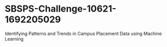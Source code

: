 # SBSPS-Challenge-10621-1692205029
Identifying Patterns and Trends in Campus Placement Data using Machine Learning
